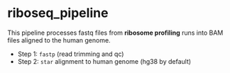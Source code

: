 # riboseq_pipeline

This pipeline processes fastq files from **ribosome profiling** runs into BAM files aligned to the human genome. 
- Step 1: `fastp` (read trimming and qc)
- Step 2: `star` alignment to human genome (hg38 by default)
